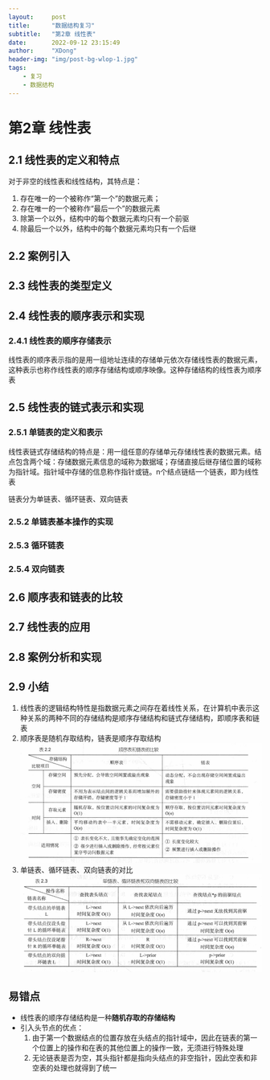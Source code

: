 ```yaml
---
layout:     post
title:      "数据结构复习"
subtitle:   "第2章 线性表"
date:       2022-09-12 23:15:49
author:     "XDong"
header-img: "img/post-bg-wlop-1.jpg"
tags:
    - 复习
    - 数据结构
---
```


# 第2章 线性表

## 2.1 线性表的定义和特点

对于非空的线性表和线性结构，其特点是：

1. 存在唯一的一个被称作“第一个”的数据元素；
2. 存在唯一的一个被称作“最后一个”的数据元素
3. 除第一个以外，结构中的每个数据元素均只有一个前驱
4. 除最后一个以外，结构中的每个数据元素均只有一个后继

## 2.2 案例引入

## 2.3 线性表的类型定义

## 2.4 线性表的顺序表示和实现

### 2.4.1 线性表的顺序存储表示

线性表的顺序表示指的是用一组地址连续的存储单元依次存储线性表的数据元素，这种表示也称作线性表的顺序存储结构或顺序映像。这种存储结构的线性表为顺序表

## 2.5 线性表的链式表示和实现

### 2.5.1 单链表的定义和表示

线性表链式存储结构的特点是：用一组任意的存储单元存储线性表的数据元素。结点包含两个域：存储数据元素信息的域称为数据域；存储直接后继存储位置的域称为指针域。指针域中存储的信息称作指针或链。n个结点链结一个链表，即为线性表

链表分为单链表、循环链表、双向链表

### 2.5.2 单链表基本操作的实现

### 2.5.3 循环链表

### 2.5.4 双向链表

## 2.6 顺序表和链表的比较

## 2.7 线性表的应用

## 2.8 案例分析和实现

## 2.9 小结

1. 线性表的逻辑结构特性是指数据元素之间存在着线性关系，在计算机中表示这种关系的两种不同的存储结构是顺序存储结构和链式存储结构，即顺序表和链表
2. 顺序表是随机存取结构，链表是顺序存取结构
    ![顺序表和链表的比较](/img/study/data-structure/table-2.2.png)
3. 单链表、循环链表、双向链表的对比
    ![不同链表的比较](/img/study/data-structure/table-2.3.png)

## 易错点

- 线性表的顺序存储结构是一种**随机存取的存储结构**
- 引入头节点的优点：
  1. 由于第一个数据结点的位置存放在头结点的指针域中，因此在链表的第一个位置上的操作和在表的其他位置上的操作一致，无须进行特殊处理
  2. 无论链表是否为空，其头指针都是指向头结点的非空指针，因此空表和非空表的处理也就得到了统一
